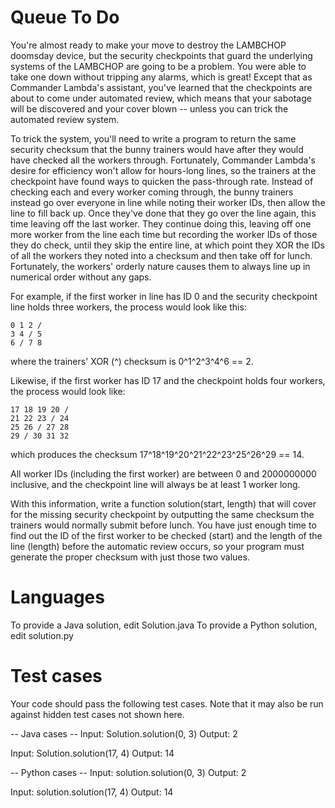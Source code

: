 Queue To Do
===========

You're almost ready to make your move to destroy the LAMBCHOP doomsday device, but the security checkpoints that guard the underlying systems of the LAMBCHOP are going to be a problem. You were able to take one down without tripping any alarms, which is great! Except that as Commander Lambda's assistant, you've learned that the checkpoints are about to come under automated review, which means that your sabotage will be discovered and your cover blown -- unless you can trick the automated review system.

To trick the system, you'll need to write a program to return the same security checksum that the bunny trainers would have after they would have checked all the workers through. Fortunately, Commander Lambda's desire for efficiency won't allow for hours-long lines, so the trainers at the checkpoint have found ways to quicken the pass-through rate. Instead of checking each and every worker coming through, the bunny trainers instead go over everyone in line while noting their worker IDs, then allow the line to fill back up. Once they've done that they go over the line again, this time leaving off the last worker. They continue doing this, leaving off one more worker from the line each time but recording the worker IDs of those they do check, until they skip the entire line, at which point they XOR the IDs of all the workers they noted into a checksum and then take off for lunch. Fortunately, the workers' orderly nature causes them to always line up in numerical order without any gaps.

For example, if the first worker in line has ID 0 and the security checkpoint line holds three workers, the process would look like this:
```
0 1 2 /
3 4 / 5
6 / 7 8
```
where the trainers' XOR (^) checksum is 0^1^2^3^4^6 == 2.

Likewise, if the first worker has ID 17 and the checkpoint holds four workers, the process would look like:
```
17 18 19 20 /
21 22 23 / 24
25 26 / 27 28
29 / 30 31 32
```
which produces the checksum 17^18^19^20^21^22^23^25^26^29 == 14.

All worker IDs (including the first worker) are between 0 and 2000000000 inclusive, and the checkpoint line will always be at least 1 worker long.

With this information, write a function solution(start, length) that will cover for the missing security checkpoint by outputting the same checksum the trainers would normally submit before lunch. You have just enough time to find out the ID of the first worker to be checked (start) and the length of the line (length) before the automatic review occurs, so your program must generate the proper checksum with just those two values.

Languages
=========

To provide a Java solution, edit Solution.java
To provide a Python solution, edit solution.py

Test cases
==========
Your code should pass the following test cases.
Note that it may also be run against hidden test cases not shown here.

-- Java cases --
Input:
Solution.solution(0, 3)
Output:
2

Input:
Solution.solution(17, 4)
Output:
14

-- Python cases --
Input:
solution.solution(0, 3)
Output:
2

Input:
solution.solution(17, 4)
Output:
14
